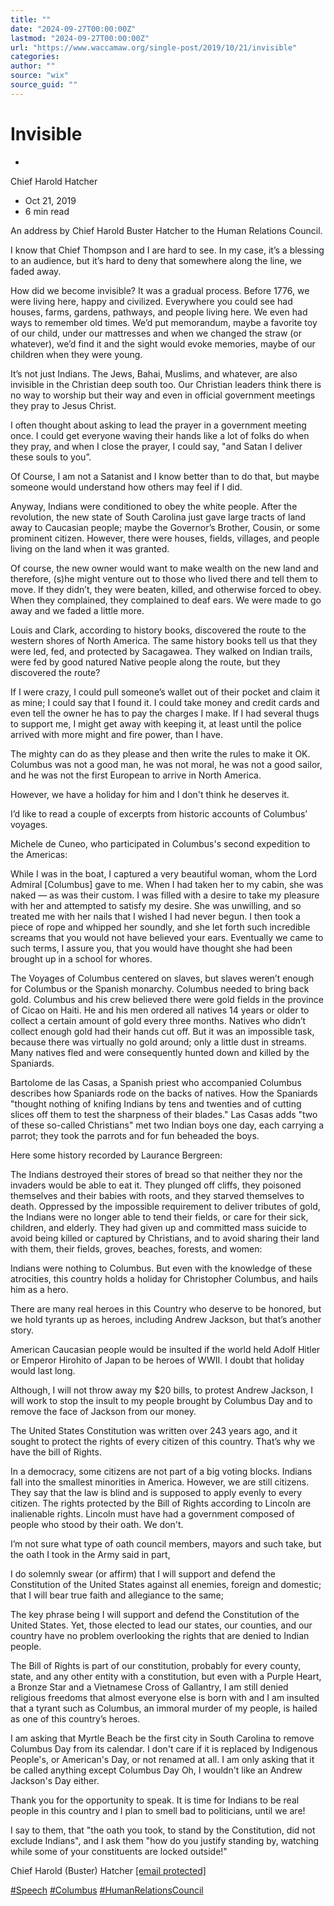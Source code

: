 ```yaml
---
title: ""
date: "2024-09-27T00:00:00Z"
lastmod: "2024-09-27T00:00:00Z"
url: "https://www.waccamaw.org/single-post/2019/10/21/invisible"
categories:
author: ""
source: "wix"
source_guid: ""
---
```


# Invisible

-

Chief Harold Hatcher
- Oct 21, 2019
- 6 min read

An address by Chief Harold Buster Hatcher to the Human Relations Council.

I know that Chief Thompson and I are hard to see. In my case, it’s a blessing to an audience, but it’s hard to deny that somewhere along the line, we faded away.

How did we become invisible? It was a gradual process.  Before 1776, we were living here, happy and civilized. Everywhere you could see had houses, farms, gardens, pathways, and people living here. We even had ways to remember old times. We’d put memorandum, maybe a favorite toy of our child, under our mattresses and when we changed the straw (or whatever), we’d find it and the sight would evoke memories, maybe of our children when they were young.

It’s not just Indians. The Jews, Bahai, Muslims, and whatever, are also invisible in the Christian deep south too. Our Christian leaders think there is no way to worship but their way and even in official government meetings they pray to Jesus Christ.

I often thought about asking to lead the prayer in a government meeting once. I could get everyone waving their hands like a lot of folks do when they pray, and when I close the prayer, I could say, "and Satan I deliver these souls to you”.

Of Course, I am not a Satanist and I know better than to do that, but maybe someone would understand how others may feel if I did.

Anyway, Indians were conditioned to obey the white people. After the revolution, the new state of South Carolina just gave large tracts of land away to Caucasian people; maybe the Governor’s Brother, Cousin, or some prominent citizen. However, there were houses, fields, villages, and people living on the land when it was granted.

Of course, the new owner would want to make wealth on the new land and therefore, (s)he might venture out to those who lived there and tell them to move. If they didn’t, they were beaten, killed, and otherwise forced to obey.  When they complained, they complained to deaf ears. We were made to go away and we faded a little more.

Louis and Clark, according to history books, discovered the route to the western shores of North America. The same history books tell us that they were led, fed, and protected by Sacagawea. They walked on Indian trails, were fed by good natured Native people along the route, but they discovered the route?

If I were crazy, I could pull someone’s wallet out of their pocket and claim it as mine; I could say that I found it. I could take money and credit cards and even tell the owner he has to pay the charges I make. If I had several thugs to support me, I might get away with keeping it, at least until the police arrived with more might and fire power, than I have.

The mighty can do as they please and then write the rules to make it OK. Columbus was not a good man, he was not moral, he was not a good sailor, and he was not the first European to arrive in North America.

However, we have a holiday for him and I don't think he deserves it.

I’d like to read a couple of excerpts from historic accounts of Columbus’ voyages.

Michele de Cuneo, who participated in Columbus's second expedition to the Americas:

While I was in the boat, I captured a very beautiful woman, whom the Lord Admiral [Columbus] gave to me. When I had taken her to my cabin, she was naked — as was their custom. I was filled with a desire to take my pleasure with her and attempted to satisfy my desire. She was unwilling, and so treated me with her nails that I wished I had never begun. I then took a piece of rope and whipped her soundly, and she let forth such incredible screams that you would not have believed your ears. Eventually we came to such terms, I assure you, that you would have thought she had been brought up in a school for whores.

The Voyages of Columbus centered on slaves, but slaves weren’t enough for Columbus or the Spanish monarchy. Columbus needed to bring back gold. Columbus and his crew believed there were gold fields in the province of Cicao on Haiti. He and his men ordered all natives 14 years or older to collect a certain amount of gold every three months. Natives who didn’t collect enough gold had their hands cut off. But it was an impossible task, because there was virtually no gold around; only a little dust in streams. Many natives fled and were consequently hunted down and killed by the Spaniards.

Bartolome de las Casas, a Spanish priest who accompanied Columbus describes how Spaniards rode on the backs of natives. How the Spaniards "thought nothing of knifing Indians by tens and twenties and of cutting slices off them to test the sharpness of their blades." Las Casas adds "two of these so-called Christians" met two Indian boys one day, each carrying a parrot; they took the parrots and for fun beheaded the boys.

Here some history recorded by Laurance Bergreen:

The Indians destroyed their stores of bread so that neither they nor the invaders would be able to eat it. They plunged off cliffs, they poisoned themselves and their babies with roots, and they starved themselves to death. Oppressed by the impossible requirement to deliver tributes of gold, the Indians were no longer able to tend their fields, or care for their sick, children, and elderly. They had given up and committed mass suicide to avoid being killed or captured by Christians, and to avoid sharing their land with them, their fields, groves, beaches, forests, and women:

Indians were nothing to Columbus. But even with the knowledge of these atrocities, this country holds a holiday for Christopher Columbus, and hails him as a hero.

There are many real heroes in this Country who deserve to be honored, but we hold tyrants up as heroes, including Andrew Jackson, but that’s another story.

American Caucasian people would be insulted if the world held Adolf Hitler or Emperor Hirohito of Japan to be heroes of WWII. I doubt that holiday would last long.

Although, I will not throw away my $20 bills, to protest Andrew Jackson, I will work to stop the insult to my people brought by Columbus Day and to remove the face of Jackson from our money.

The United States Constitution was written over 243 years ago, and it sought to protect the rights of every citizen of this country. That’s why we have the bill of Rights.

In a democracy, some citizens are not part of a big voting blocks. Indians fall into the smallest minorities in America. However, we are still citizens. They say that the law is blind and is supposed to apply evenly to every citizen. The rights protected by the Bill of Rights according to Lincoln are inalienable rights. Lincoln must have had a government composed of people who stood by their oath. We don't.

I’m not sure what type of oath council members, mayors and such take, but the oath I took in the Army said in part,

I do solemnly swear (or affirm) that I will support and defend the Constitution of the United States against all enemies, foreign and domestic; that I will bear true faith and allegiance to the same;

The key phrase being I will support and defend the Constitution of the United States. Yet, those elected to lead our states, our counties, and our country have no problem overlooking the rights that are denied to Indian people.

The Bill of Rights is part of our constitution, probably for every county, state, and any other entity with a constitution, but even with a Purple Heart, a Bronze Star and a Vietnamese Cross of Gallantry, I am still denied religious freedoms that almost everyone else is born with and I am insulted that a tyrant such as Columbus, an immoral murder of my people, is hailed as one of this country’s heroes.

I am asking that Myrtle Beach be the first city in South Carolina to remove Columbus Day from its calendar. I don't care if it is replaced by Indigenous People's, or American's Day, or not renamed at all. I am only asking that it be called anything except Columbus Day Oh, I wouldn't like an Andrew Jackson's Day either.

Thank you for the opportunity to speak. It is time for Indians to be real people in this country and I plan to smell bad to politicians, until we are!

I say to them, that "the oath you took, to stand by the Constitution, did not exclude Indians", and I ask them "how do you justify standing by, watching while some of your constituents are locked outside!"

 Chief Harold (Buster) Hatcher [[email protected]](/cdn-cgi/l/email-protection)

[#Speech](https://www.waccamaw.org/updates/hashtags/Speech) [#Columbus](https://www.waccamaw.org/updates/hashtags/Columbus) [#HumanRelationsCouncil](https://www.waccamaw.org/updates/hashtags/HumanRelationsCouncil)

